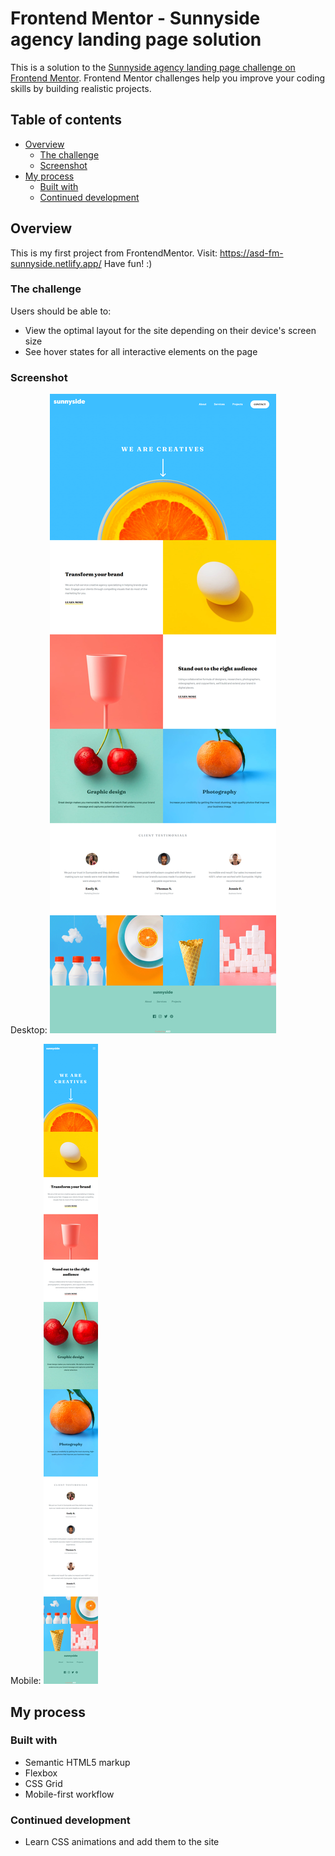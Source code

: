 # Frontend Mentor - Sunnyside agency landing page solution

This is a solution to the [Sunnyside agency landing page challenge on Frontend Mentor](https://www.frontendmentor.io/challenges/sunnyside-agency-landing-page-7yVs3B6ef). Frontend Mentor challenges help you improve your coding skills by building realistic projects.

## Table of contents

- [Overview](#overview)
  - [The challenge](#the-challenge)
  - [Screenshot](#screenshot)
- [My process](#my-process)
  - [Built with](#built-with)
  - [Continued development](#continued-development)

## Overview

This is my first project from FrontendMentor. Visit: https://asd-fm-sunnyside.netlify.app/ Have fun! :) 

### The challenge

Users should be able to:

- View the optimal layout for the site depending on their device's screen size
- See hover states for all interactive elements on the page

### Screenshot

Desktop:
![](./screenshot/screencapture-asd-fm-sunnyside.png)

Mobile:
![](./screenshot/screencapture-asd-fm-sunnyside-mobile.png)

## My process

### Built with

- Semantic HTML5 markup
- Flexbox
- CSS Grid
- Mobile-first workflow

### Continued development

- Learn CSS animations and add them to the site



